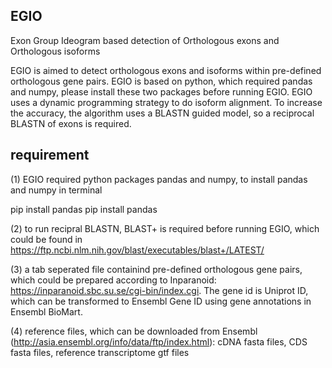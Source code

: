 ## EGIO
Exon Group Ideogram based detection of Orthologous exons and Orthologous isoforms

EGIO is aimed to detect orthologous exons and isoforms within pre-defined orthologous gene pairs. EGIO is based on python, which required pandas and numpy, please install these two packages before running EGIO. EGIO uses a dynamic programming strategy to do isoform alignment. To increase the accuracy, the algorithm uses a BLASTN guided model, so a reciprocal BLASTN of exons is required.

## requirement
(1) EGIO required python packages pandas and numpy, to install pandas and numpy in terminal

  pip install pandas
  pip install pandas

(2) to run recipral BLASTN, BLAST+ is required before running EGIO, which could be found in 
  https://ftp.ncbi.nlm.nih.gov/blast/executables/blast+/LATEST/
  
(3) a tab seperated file containind pre-defined orthologous gene pairs, which could be prepared according to Inparanoid: https://inparanoid.sbc.su.se/cgi-bin/index.cgi. The gene id is Uniprot ID, which can be transformed to Ensembl Gene ID using gene annotations in Ensembl BioMart.

(4) reference files, which can be downloaded from Ensembl (http://asia.ensembl.org/info/data/ftp/index.html):
  cDNA fasta files,
  CDS fasta files,
  reference transcriptome gtf files
  
  
## 

